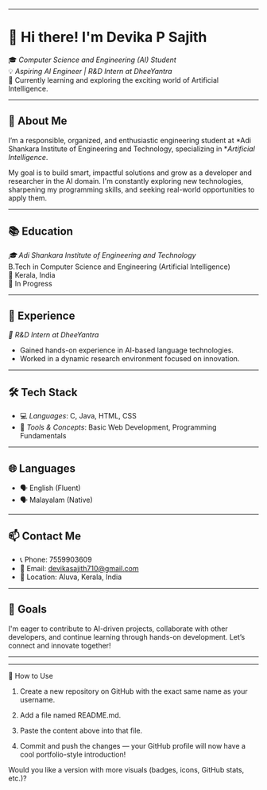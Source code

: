 
---

# 👋 Hi there! I'm Devika P Sajith

🎓 *Computer Science and Engineering (AI) Student*  
💡 *Aspiring AI Engineer | R&D Intern at DheeYantra*  
🌱 Currently learning and exploring the exciting world of Artificial Intelligence.

---

## 🧠 About Me

I’m a responsible, organized, and enthusiastic engineering student at *Adi Shankara Institute of Engineering and Technology, specializing in **Artificial Intelligence*.

My goal is to build smart, impactful solutions and grow as a developer and researcher in the AI domain. I'm constantly exploring new technologies, sharpening my programming skills, and seeking real-world opportunities to apply them.

---

## 📚 Education

*🎓 Adi Shankara Institute of Engineering and Technology*  
B.Tech in Computer Science and Engineering (Artificial Intelligence)  
📍 Kerala, India  
📅 In Progress

---

## 💼 Experience

*🔬 R&D Intern at DheeYantra*  
- Gained hands-on experience in AI-based language technologies.  
- Worked in a dynamic research environment focused on innovation.

---

## 🛠 Tech Stack

- 💻 *Languages*: C, Java, HTML, CSS  
- 🧰 *Tools & Concepts*: Basic Web Development, Programming Fundamentals

---

## 🌐 Languages

- 🗣 English (Fluent)  
- 🗣 Malayalam (Native)

---

## 📫 Contact Me

- 📞 Phone: 7559903609  
- 📧 Email: [devikasajith710@gmail.com](mailto:devikasajith710@gmail.com)  
- 📍 Location: Aluva, Kerala, India

---

## 🚀 Goals

I'm eager to contribute to AI-driven projects, collaborate with other developers, and continue learning through hands-on development. Let’s connect and innovate together!

---

<!--
🌟 Fun Fact: I love organizing tasks and debugging code!
-->


---

📌 How to Use

1. Create a new repository on GitHub with the exact same name as your username.


2. Add a file named README.md.


3. Paste the content above into that file.


4. Commit and push the changes — your GitHub profile will now have a cool portfolio-style introduction!



Would you like a version with more visuals (badges, icons, GitHub stats, etc.)?
